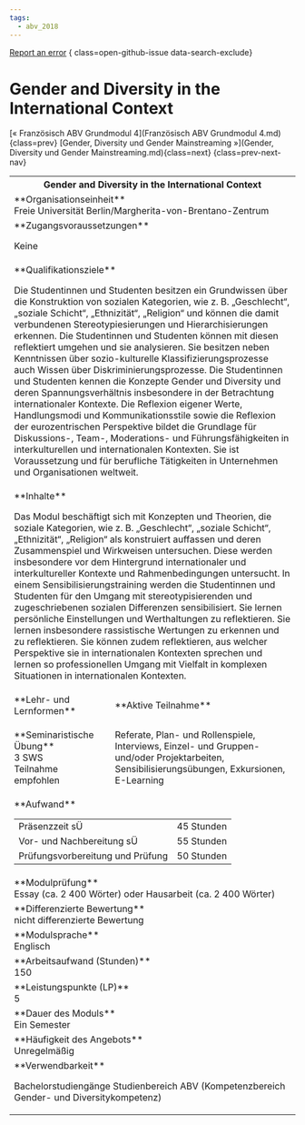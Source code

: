 ```yaml
---
tags:
  - abv_2018
---
```

[Report an error](https://github.com/SGSSGene/FUB-SUP/issues/new?title=Error%20in%20%22Gender%20and%20Diversity%20in%20the%20International%20Context%22&body=There%20seems%20to%20be%20an%20error%20in%20module%20%22Gender%20and%20Diversity%20in%20the%20International%20Context%22%2E%0A%0A%3CDescribe%20here%20a%20slightly%20more%20detailed%20description%20of%20what%20is%20wrong%3E&labels=bug)
{ class=open-github-issue data-search-exclude}

# Gender and Diversity in the International Context

[« Französisch ABV Grundmodul 4](Französisch ABV Grundmodul 4.md){class=prev}
[Gender, Diversity und Gender Mainstreaming »](Gender, Diversity und Gender Mainstreaming.md){class=next}
{class=prev-next-nav}

<table markdown id="moduledesc">
<tr markdown class="moduledesc_head"><th colspan="2">Gender and Diversity in the International Context </th></tr>
<tr markdown><td colspan="2">**Organisationseinheit**   <br>Freie Universität Berlin/Margherita-von-Brentano-Zentrum</td></tr>


<tr markdown><td colspan="2">**Zugangsvoraussetzungen** <br>

Keine


</td></tr>
<tr markdown><td colspan="2">**Qualifikationsziele**    <br>

Die Studentinnen und Studenten besitzen ein Grundwissen über die
Konstruktion von sozialen Kategorien, wie z. B. „Geschlecht“, „soziale
Schicht“, „Ethnizität“, „Religion“ und können die damit verbundenen
Stereotypiesierungen und Hierarchisierungen erkennen. Die Studentinnen und
Studenten können mit diesen reflektiert umgehen und sie analysieren. Sie
besitzen neben Kenntnissen über sozio-kulturelle Klassifizierungsprozesse
auch Wissen über Diskriminierungsprozesse. Die Studentinnen und Studenten
kennen die Konzepte Gender und Diversity und deren Spannungsverhältnis
insbesondere in der Betrachtung internationaler Kontexte. Die Reflexion
eigener Werte, Handlungsmodi und Kommunikationsstile sowie die Reflexion der
eurozentrischen Perspektive bildet die Grundlage für Diskussions-, Team-,
Moderations- und Führungsfähigkeiten in interkulturellen und internationalen
Kontexten. Sie ist Voraussetzung und für berufliche Tätigkeiten in
Unternehmen und Organisationen weltweit.


</td></tr>
<tr markdown><td colspan="2">**Inhalte**                <br>

Das Modul beschäftigt sich mit Konzepten und Theorien, die soziale
Kategorien, wie z. B. „Geschlecht“, „soziale Schicht“, „Ethnizität“,
„Religion“ als konstruiert auffassen und deren Zusammenspiel und Wirkweisen
untersuchen. Diese werden insbesondere vor dem Hintergrund internationaler
und interkultureller Kontexte und Rahmenbedingungen untersucht. In einem
Sensibilisierungstraining werden die Studentinnen und Studenten für den
Umgang mit stereotypisierenden und zugeschriebenen sozialen Differenzen
sensibilisiert. Sie lernen persönliche Einstellungen und Werthaltungen zu
reflektieren. Sie lernen insbesondere rassistische Wertungen zu erkennen und
zu reflektieren. Sie können zudem reflektieren, aus welcher Perspektive sie
in internationalen Kontexten sprechen und lernen so professionellen Umgang
mit Vielfalt in komplexen Situationen in internationalen Kontexten.


</td></tr>

<tr markdown><td>**Lehr- und Lernformen**</td><td>**Aktive Teilnahme**</td></tr>
<tr markdown><td> **Seminaristische Übung** <br>3 SWS <br> Teilnahme empfohlen</td><td>

Referate, Plan- und Rollenspiele, Interviews, Einzel- und Gruppen- und/oder Projektarbeiten, Sensibilisierungsübungen, Exkursionen, E-Learning
</td></tr>
<tr markdown><td colspan="2">**Aufwand**                <br>
<table class="aufwand_table">
<tr><td>Präsenzzeit sÜ</td><td>45 Stunden</td></tr>
<tr><td>Vor- und Nachbereitung sÜ</td><td>55 Stunden</td></tr>
<tr><td>Prüfungsvorbereitung und Prüfung</td><td>50 Stunden</td></tr>
</table>

</td></tr>
<tr markdown><td colspan="2">**Modulprüfung**             <br>Essay (ca. 2 400 Wörter) oder Hausarbeit (ca. 2 400 Wörter)


</td></tr>
<tr markdown><td colspan="2">**Differenzierte Bewertung** <br>nicht differenzierte Bewertung

</td></tr>
<tr markdown><td colspan="2">**Modulsprache**             <br>Englisch</td></tr>
<tr markdown><td colspan="2">**Arbeitsaufwand (Stunden)** <br>150</td></tr>
<tr markdown><td colspan="2">**Leistungspunkte (LP)**     <br>5</td></tr>
<tr markdown><td colspan="2">**Dauer des Moduls**         <br>Ein Semester</td></tr>
<tr markdown><td colspan="2">**Häufigkeit des Angebots**  <br>Unregelmäßig</td></tr>
<tr markdown><td colspan="2">**Verwendbarkeit**           <br>

Bachelorstudiengänge Studienbereich ABV (Kompetenzbereich Gender- und
Diversitykompetenz)


</td></tr>

</table>
